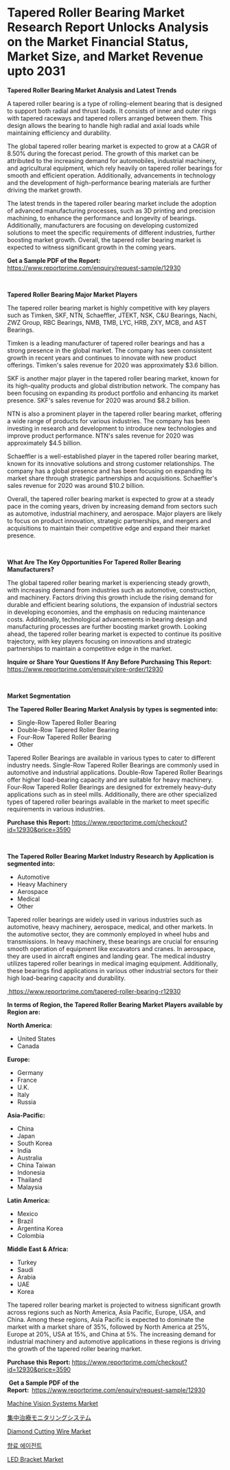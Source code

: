 <p><h1>Tapered Roller Bearing Market Research Report Unlocks Analysis on the Market Financial Status, Market Size, and Market Revenue upto 2031</h1></p><p><strong>Tapered Roller Bearing Market Analysis and Latest Trends</strong></p>
<p><p>A tapered roller bearing is a type of rolling-element bearing that is designed to support both radial and thrust loads. It consists of inner and outer rings with tapered raceways and tapered rollers arranged between them. This design allows the bearing to handle high radial and axial loads while maintaining efficiency and durability.</p><p>The global tapered roller bearing market is expected to grow at a CAGR of 8.50% during the forecast period. The growth of this market can be attributed to the increasing demand for automobiles, industrial machinery, and agricultural equipment, which rely heavily on tapered roller bearings for smooth and efficient operation. Additionally, advancements in technology and the development of high-performance bearing materials are further driving the market growth.</p><p>The latest trends in the tapered roller bearing market include the adoption of advanced manufacturing processes, such as 3D printing and precision machining, to enhance the performance and longevity of bearings. Additionally, manufacturers are focusing on developing customized solutions to meet the specific requirements of different industries, further boosting market growth. Overall, the tapered roller bearing market is expected to witness significant growth in the coming years.</p></p>
<p><strong>Get a Sample PDF of the Report:&nbsp;</strong> <a href="https://www.reportprime.com/enquiry/request-sample/12930">https://www.reportprime.com/enquiry/request-sample/12930</a></p>
<p>&nbsp;</p>
<p><strong>Tapered Roller Bearing Major Market Players</strong></p>
<p><p>The tapered roller bearing market is highly competitive with key players such as Timken, SKF, NTN, Schaeffler, JTEKT, NSK, C&U Bearings, Nachi, ZWZ Group, RBC Bearings, NMB, TMB, LYC, HRB, ZXY, MCB, and AST Bearings. </p><p>Timken is a leading manufacturer of tapered roller bearings and has a strong presence in the global market. The company has seen consistent growth in recent years and continues to innovate with new product offerings. Timken's sales revenue for 2020 was approximately $3.6 billion.</p><p>SKF is another major player in the tapered roller bearing market, known for its high-quality products and global distribution network. The company has been focusing on expanding its product portfolio and enhancing its market presence. SKF's sales revenue for 2020 was around $8.2 billion.</p><p>NTN is also a prominent player in the tapered roller bearing market, offering a wide range of products for various industries. The company has been investing in research and development to introduce new technologies and improve product performance. NTN's sales revenue for 2020 was approximately $4.5 billion.</p><p>Schaeffler is a well-established player in the tapered roller bearing market, known for its innovative solutions and strong customer relationships. The company has a global presence and has been focusing on expanding its market share through strategic partnerships and acquisitions. Schaeffler's sales revenue for 2020 was around $10.2 billion.</p><p>Overall, the tapered roller bearing market is expected to grow at a steady pace in the coming years, driven by increasing demand from sectors such as automotive, industrial machinery, and aerospace. Major players are likely to focus on product innovation, strategic partnerships, and mergers and acquisitions to maintain their competitive edge and expand their market presence.</p></p>
<p>&nbsp;</p>
<p><strong>What Are The Key Opportunities For Tapered Roller Bearing Manufacturers?</strong></p>
<p><p>The global tapered roller bearing market is experiencing steady growth, with increasing demand from industries such as automotive, construction, and machinery. Factors driving this growth include the rising demand for durable and efficient bearing solutions, the expansion of industrial sectors in developing economies, and the emphasis on reducing maintenance costs. Additionally, technological advancements in bearing design and manufacturing processes are further boosting market growth. Looking ahead, the tapered roller bearing market is expected to continue its positive trajectory, with key players focusing on innovations and strategic partnerships to maintain a competitive edge in the market.</p></p>
<p><strong>Inquire or Share Your Questions If Any Before Purchasing This Report:</strong> <a href="https://www.reportprime.com/enquiry/pre-order/12930">https://www.reportprime.com/enquiry/pre-order/12930</a></p>
<p>&nbsp;</p>
<p><strong>Market Segmentation</strong></p>
<p><strong>The Tapered Roller Bearing Market Analysis by types is segmented into:</strong></p>
<p><ul><li>Single-Row Tapered Roller Bearing</li><li>Double-Row Tapered Roller Bearing</li><li>Four-Row Tapered Roller Bearing</li><li>Other</li></ul></p>
<p><p>Tapered Roller Bearings are available in various types to cater to different industry needs. Single-Row Tapered Roller Bearings are commonly used in automotive and industrial applications. Double-Row Tapered Roller Bearings offer higher load-bearing capacity and are suitable for heavy machinery. Four-Row Tapered Roller Bearings are designed for extremely heavy-duty applications such as in steel mills. Additionally, there are other specialized types of tapered roller bearings available in the market to meet specific requirements in various industries.</p></p>
<p><strong>Purchase this Report:&nbsp;</strong><a href="https://www.reportprime.com/checkout?id=12930&price=3590">https://www.reportprime.com/checkout?id=12930&price=3590</a></p>
<p>&nbsp;</p>
<p><strong>The Tapered Roller Bearing Market Industry Research by Application is segmented into:</strong></p>
<p><ul><li>Automotive</li><li>Heavy Machinery</li><li>Aerospace</li><li>Medical</li><li>Other</li></ul></p>
<p><p>Tapered roller bearings are widely used in various industries such as automotive, heavy machinery, aerospace, medical, and other markets. In the automotive sector, they are commonly employed in wheel hubs and transmissions. In heavy machinery, these bearings are crucial for ensuring smooth operation of equipment like excavators and cranes. In aerospace, they are used in aircraft engines and landing gear. The medical industry utilizes tapered roller bearings in medical imaging equipment. Additionally, these bearings find applications in various other industrial sectors for their high load-bearing capacity and durability.</p></p>
<p><a href="https://www.reportprime.com/tapered-roller-bearing-r12930">&nbsp;https://www.reportprime.com/tapered-roller-bearing-r12930</a></p>
<p><strong>In terms of Region, the Tapered Roller Bearing Market Players available by Region are:</strong></p>
<p>
    <p> <strong> North America: </strong>
        <ul>
            <li>United States</li>
            <li>Canada</li>
        </ul>
        </p> 
    <p> <strong> Europe: </strong>
        <ul>
            <li>Germany</li>
            <li>France</li>
            <li>U.K.</li>
            <li>Italy</li>
            <li>Russia</li>
        </ul>
        </p> 
    <p> <strong> Asia-Pacific: </strong>
        <ul>
            <li>China</li>
            <li>Japan</li>
            <li>South Korea</li>
            <li>India</li>
            <li>Australia</li>
            <li>China Taiwan</li>
            <li>Indonesia</li>
            <li>Thailand</li>
            <li>Malaysia</li>
        </ul>
        </p> 
    <p> <strong> Latin America: </strong>
        <ul>
            <li>Mexico</li>
            <li>Brazil</li>
            <li>Argentina Korea</li>
            <li>Colombia</li>
        </ul>
        </p> 
    <p> <strong> Middle East & Africa: </strong>
        <ul>
            <li>Turkey</li>
            <li>Saudi</li>
            <li>Arabia</li>
            <li>UAE</li>
            <li>Korea</li>
        </ul>
    </p>
    </p>
<p><p>The tapered roller bearing market is projected to witness significant growth across regions such as North America, Asia Pacific, Europe, USA, and China. Among these regions, Asia Pacific is expected to dominate the market with a market share of 35%, followed by North America at 25%, Europe at 20%, USA at 15%, and China at 5%. The increasing demand for industrial machinery and automotive applications in these regions is driving the growth of the tapered roller bearing market.</p></p>
<p><strong>Purchase this Report: </strong><a href="https://www.reportprime.com/checkout?id=12930&price=3590">https://www.reportprime.com/checkout?id=12930&price=3590</a></p>
<p>&nbsp;<strong>Get a Sample PDF of the Report:&nbsp;&nbsp;</strong><a href="https://www.reportprime.com/enquiry/request-sample/12930">https://www.reportprime.com/enquiry/request-sample/12930</a></p>
<p><strong></strong></p>
<p><p><a href="https://github.com/jhcraigie/Market-Research-Report-List-2/blob/main/machine-vision-systems-market.md">Machine Vision Systems Market</a></p><p><a href="https://github.com/xnljig2898992/Market-Research-Report-List-1/blob/main/688906220726.md">集中治療モニタリングシステム</a></p><p><a href="https://issuu.com/reportprime-2/docs/diamond-cutting-wire-market-size-2030.pptx">Diamond Cutting Wire Market</a></p><p><a href="https://github.com/trmesnao7959541/Market-Research-Report-List-1/blob/main/975127219169.md">향료 에이전트</a></p><p><a href="https://github.com/PeterParrish5/Market-Research-Report-List-4/blob/main/led-bracket-market.md">LED Bracket Market</a></p></p>